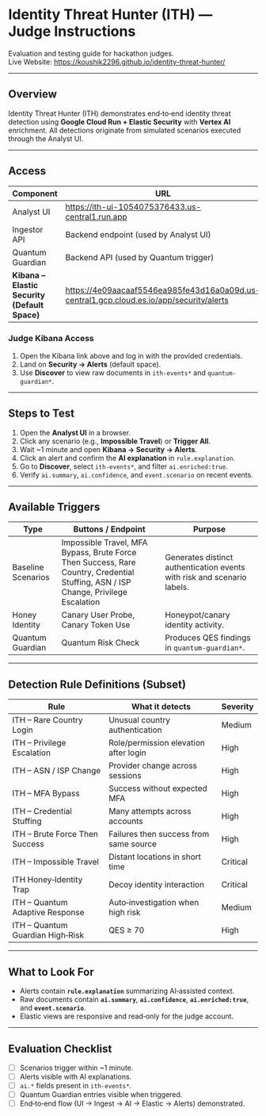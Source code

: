 
# Identity Threat Hunter (ITH) — Judge Instructions

Evaluation and testing guide for hackathon judges.  
Live Website: https://koushik2296.github.io/identity-threat-hunter/

---

## Overview

Identity Threat Hunter (ITH) demonstrates end‑to‑end identity threat detection using **Google Cloud Run + Elastic Security** with **Vertex AI** enrichment. All detections originate from simulated scenarios executed through the Analyst UI.

---

## Access

| Component | URL | Credentials |
|---|---|---|
| Analyst UI | https://ith-ui-1054075376433.us-central1.run.app | — |
| Ingestor API | Backend endpoint (used by Analyst UI) | — |
| Quantum Guardian | Backend API (used by Quantum trigger) | — |
| **Kibana – Elastic Security (Default Space)** | https://4e09aacaaf5546ea985fe43d16a0a09d.us-central1.gcp.cloud.es.io/app/security/alerts | **Username:** `ith_judge` • **Password:** `Hackathon2025` |

### Judge Kibana Access
1. Open the Kibana link above and log in with the provided credentials.
2. Land on **Security → Alerts** (default space).
3. Use **Discover** to view raw documents in `ith-events*` and `quantum-guardian*`.

---

## Steps to Test

1. Open the **Analyst UI** in a browser.
2. Click any scenario (e.g., **Impossible Travel**) or **Trigger All**.
3. Wait ~1 minute and open **Kibana → Security → Alerts**.
4. Click an alert and confirm the **AI explanation** in `rule.explanation`.
5. Go to **Discover**, select `ith-events*`, and filter `ai.enriched:true`.
6. Verify `ai.summary`, `ai.confidence`, and `event.scenario` on recent events.

---

## Available Triggers

| Type | Buttons / Endpoint | Purpose |
|---|---|---|
| Baseline Scenarios | Impossible Travel, MFA Bypass, Brute Force Then Success, Rare Country, Credential Stuffing, ASN / ISP Change, Privilege Escalation | Generates distinct authentication events with risk and scenario labels. |
| Honey Identity | Canary User Probe, Canary Token Use | Honeypot/canary identity activity. |
| Quantum Guardian | Quantum Risk Check | Produces QES findings in `quantum-guardian*`. |

---

## Detection Rule Definitions (Subset)

| Rule | What it detects | Severity |
|---|---|---|
| ITH – Rare Country Login | Unusual country authentication | Medium |
| ITH – Privilege Escalation | Role/permission elevation after login | High |
| ITH – ASN / ISP Change | Provider change across sessions | High |
| ITH – MFA Bypass | Success without expected MFA | High |
| ITH – Credential Stuffing | Many attempts across accounts | High |
| ITH – Brute Force Then Success | Failures then success from same source | High |
| ITH – Impossible Travel | Distant locations in short time | Critical |
| ITH Honey‑Identity Trap | Decoy identity interaction | Critical |
| ITH – Quantum Adaptive Response | Auto‑investigation when high risk | Medium |
| ITH – Quantum Guardian High‑Risk | QES ≥ 70 | High |

---

## What to Look For

- Alerts contain **`rule.explanation`** summarizing AI‑assisted context.
- Raw documents contain **`ai.summary`**, **`ai.confidence`**, **`ai.enriched:true`**, and **`event.scenario`**.
- Elastic views are responsive and read‑only for the judge account.

---

## Evaluation Checklist

- [ ] Scenarios trigger within ~1 minute.
- [ ] Alerts visible with AI explanations.
- [ ] `ai.*` fields present in `ith-events*`.
- [ ] Quantum Guardian entries visible when triggered.
- [ ] End‑to‑end flow (UI → Ingest → AI → Elastic → Alerts) demonstrated.
